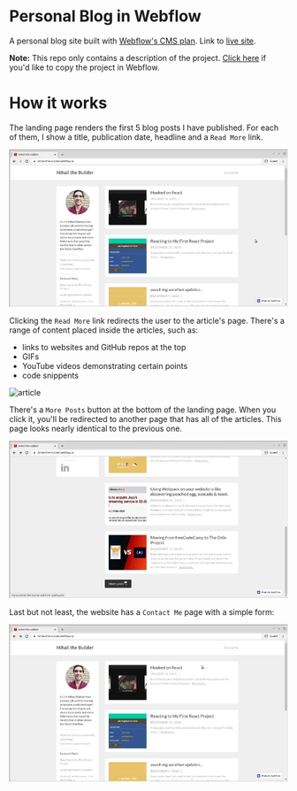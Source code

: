 # Personal Blog in Webflow

A personal blog site built with [Webflow's CMS plan](https://webflow.com/pricing#site). Link to [live site](https://mihail-the-builder.webflow.io/).

**Note:** This repo only contains a description of the project. [Click here](https://preview.webflow.com/preview/mihail-the-builder?utm_medium=preview_link&utm_source=dashboard&utm_content=mihail-the-builder&preview=8b4bb73ca7c3c8348a018072273cd1b8&mode=preview) if you'd like to copy the project in Webflow.

# How it works

The landing page renders the first 5 blog posts I have published. For each of them, I show a title, publication date, headline and a `Read More` link.

![landing](./demo/landing.gif)

Clicking the `Read More` link redirects the user to the article's page. There's a range of content placed inside the articles, such as:
- links to websites and GitHub repos at the top
- GIFs
- YouTube videos demonstrating certain points
- code snippents

![article](./demo/article.gif)

There's a `More Posts` button at the bottom of the landing page. When you click it, you'll be redirected to another page that has all of the articles. This page looks nearly identical to the previous one.

![more posts](./demo/more-posts.gif)

Last but not least, the website has a `Contact Me` page with a simple form:

![contact](demo/contact.gif)
